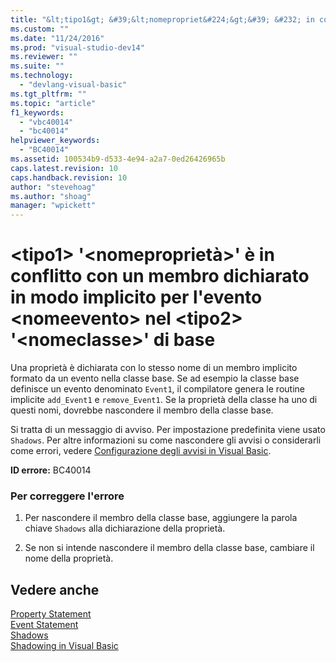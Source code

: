 ```yaml
---
title: "&lt;tipo1&gt; &#39;&lt;nomepropriet&#224;&gt;&#39; &#232; in conflitto con un membro dichiarato in modo implicito per l&#39;evento &lt;nomeevento&gt; nel &lt;tipo2&gt; &#39;&lt;nomeclasse&gt;&#39; di base | Microsoft Docs"
ms.custom: ""
ms.date: "11/24/2016"
ms.prod: "visual-studio-dev14"
ms.reviewer: ""
ms.suite: ""
ms.technology: 
  - "devlang-visual-basic"
ms.tgt_pltfrm: ""
ms.topic: "article"
f1_keywords: 
  - "vbc40014"
  - "bc40014"
helpviewer_keywords: 
  - "BC40014"
ms.assetid: 100534b9-d533-4e94-a2a7-0ed26426965b
caps.latest.revision: 10
caps.handback.revision: 10
author: "stevehoag"
ms.author: "shoag"
manager: "wpickett"
---
```

# &lt;tipo1&gt; &#39;&lt;nomepropriet&#224;&gt;&#39; &#232; in conflitto con un membro dichiarato in modo implicito per l&#39;evento &lt;nomeevento&gt; nel &lt;tipo2&gt; &#39;&lt;nomeclasse&gt;&#39; di base
Una proprietà è dichiarata con lo stesso nome di un membro implicito formato da un evento nella classe base. Se ad esempio la classe base definisce un evento denominato `Event1`, il compilatore genera le routine implicite `add_Event1` e `remove_Event1`. Se la proprietà della classe ha uno di questi nomi, dovrebbe nascondere il membro della classe base.  
  
 Si tratta di un messaggio di avviso. Per impostazione predefinita viene usato `Shadows`. Per altre informazioni su come nascondere gli avvisi o considerarli come errori, vedere [Configurazione degli avvisi in Visual Basic](../ide/configuring-warnings-in-visual-basic.md).  
  
 **ID errore:** BC40014  
  
### Per correggere l'errore  
  
1.  Per nascondere il membro della classe base, aggiungere la parola chiave `Shadows` alla dichiarazione della proprietà.  
  
2.  Se non si intende nascondere il membro della classe base, cambiare il nome della proprietà.  
  
## Vedere anche  
 [Property Statement](/dotnet/visual-basic/language-reference/statements/property-statement)   
 [Event Statement](/dotnet/visual-basic/language-reference/statements/event-statement)   
 [Shadows](/dotnet/visual-basic/language-reference/modifiers/shadows)   
 [Shadowing in Visual Basic](/dotnet/visual-basic/programming-guide/language-features/declared-elements/shadowing)